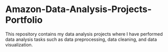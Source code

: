 # Amazon-Data-Analysis-Projects-Portfolio
This repository contains my data analysis projects where I have performed data analysis tasks such as data preprocessing, data cleaning, and data visualization.
